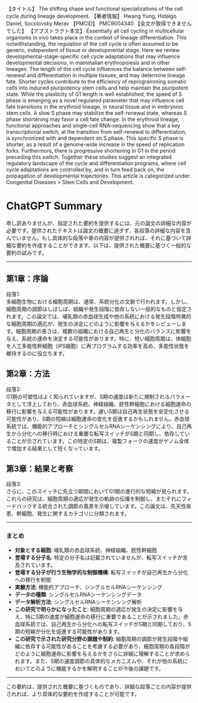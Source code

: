 【タイトル】
The shifting shape and functional specializations of the cell cycle during lineage development.
【著者情報】
Hwang Yung, Hidalgo Daniel, Socolovsky Merav
【PMCID】
PMC9004340
【全文が取得できませんでした】
【アブストラクト本文】
Essentially all cell cycling in multicellular organisms in vivo takes place in the context of lineage differentiation. This notwithstanding, the regulation of the cell cycle is often assumed to be generic, independent of tissue or developmental stage. Here we review developmental-stage-specific cell cycle adaptations that may influence developmental decisions, in mammalian erythropoiesis and in other lineages. The length of the cell cycle influences the balance between self-renewal and differentiation in multiple tissues, and may determine lineage fate. Shorter cycles contribute to the efficiency of reprogramming somatic cells into induced pluripotency stem cells and help maintain the pluripotent state. While the plasticity of G1 length is well established, the speed of S phase is emerging as a novel regulated parameter that may influence cell fate transitions in the erythroid lineage, in neural tissue and in embryonic stem cells. A slow S phase may stabilize the self-renewal state, whereas S phase shortening may favor a cell fate change. In the erythroid lineage, functional approaches and single-cell RNA-sequencing show that a key transcriptional switch, at the transition from self-renewal to differentiation, is synchronized with and dependent on S phase. This specific S phase is shorter, as a result of a genome-wide increase in the speed of replication forks. Furthermore, there is progressive shortening in G1 in the period preceding this switch. Together these studies suggest an integrated regulatory landscape of the cycle and differentiation programs, where cell cycle adaptations are controlled by, and in turn feed back on, the propagation of developmental trajectories. This article is categorized under: Congenital Diseases > Stem Cells and Development.
# ChatGPT Summary
申し訳ありませんが、指定された要約を提供するには、元の論文の詳細な内容が必要です。提供されたテキストは論文の概要に過ぎず、各段落の詳細な内容を含んでいません。もし具体的な段落や章の内容が提供されれば、それに基づいて詳細な要約を作成することができます。以下は、提供された概要に基づく一般的な要約の試みです。

---

## 第1章：序論

段落1:  
多細胞生物における細胞周期は、通常、系統分化の文脈で行われます。しかし、細胞周期の調節はしばしば、組織や発生段階に依存しない一般的なものと仮定されます。この論文では、哺乳類の赤血球生成や他の系統における発生段階特異的な細胞周期の適応が、発生の決定にどのように影響を与えるかをレビューします。細胞周期の長さは、複数の組織における自己再生と分化のバランスに影響を与え、系統の運命を決定する可能性があります。特に、短い細胞周期は、体細胞を人工多能性幹細胞（iPS細胞）に再プログラムする効率を高め、多能性状態を維持するのに役立ちます。

## 第2章：方法

段落2:  
G1期の可塑性はよく知られていますが、S期の速度は新たに規制されるパラメータとして浮上しており、赤血球系統、神経組織、胚性幹細胞における細胞運命の移行に影響を与える可能性があります。遅いS期は自己再生状態を安定化させる可能性があり、S期の短縮は細胞運命の変化を促進するかもしれません。赤血球系統では、機能的アプローチとシングルセルRNAシーケンシングにより、自己再生から分化への移行時における重要な転写スイッチがS期と同期し、依存していることが示されています。この特定のS期は、複製フォークの速度がゲノム全体で増加する結果として短くなっています。

## 第3章：結果と考察

段落3:  
さらに、このスイッチに先立つ期間においてG1期の進行的な短縮が見られます。これらの研究は、細胞周期の適応が発生の軌跡の伝播を制御し、またそれにフィードバックする統合された調節の風景を示唆しています。この論文は、先天性疾患、幹細胞、発生に関するカテゴリに分類されます。

---

### まとめ

- **対象とする細胞**: 哺乳類の赤血球系統、神経組織、胚性幹細胞
- **登場する分子名**: 特定の分子名は記載されていませんが、転写スイッチが言及されています。
- **登場する分子が行う生物学的な制御機構**: 転写スイッチが自己再生から分化への移行を制御
- **実験方法**: 機能的アプローチ、シングルセルRNAシーケンシング
- **データの種類**: シングルセルRNAシーケンシングデータ
- **データ解析方法**: シングルセルRNAシーケンシング解析
- **この研究で明らかになったこと**: 細胞周期の適応が発生の決定に影響を与え、特にS期の速度が細胞運命の移行に重要であることが示されました。赤血球系統では、自己再生から分化への転写スイッチがS期と同期しており、S期の短縮が分化を促進する可能性があります。
- **この研究で示された研究分野の課題や制約**: 細胞周期の調節が発生段階や組織に依存する可能性があることを考慮する必要があり、細胞周期の各段階がどのように細胞運命に影響を与えるかをさらに詳細に理解することが求められます。また、S期の速度調節の具体的なメカニズムや、それが他の系統においてどのように機能するかを解明することが今後の課題です。

---

この要約は、提供された概要に基づくものであり、詳細な段落ごとの内容が提供されれば、より具体的な要約を作成することが可能です。
